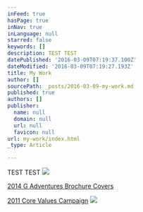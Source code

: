 ```yaml
---
inFeed: true
hasPage: true
inNav: true
inLanguage: null
starred: false
keywords: []
description: TEST TEST
datePublished: '2016-03-09T07:19:37.100Z'
dateModified: '2016-03-09T07:19:27.193Z'
title: My Work
author: []
sourcePath: _posts/2016-03-09-my-work.md
published: true
authors: []
publisher:
  name: null
  domain: null
  url: null
  favicon: null
url: my-work/index.html
_type: Article

---
```

TEST TEST
![](https://the-grid-user-content.s3-us-west-2.amazonaws.com/a6a771e1-afb0-4d63-bc5d-28d9ee37fe4a.jpg)

[2014 G Adventures Brochure Covers][0]

[2011 Core Values Campaign][1]
![](https://the-grid-user-content.s3-us-west-2.amazonaws.com/ed7371aa-256f-4898-83c9-de7c9a0470eb.jpg)

[0]: https://www.behance.net/gallery/20895031/2014-G-Adventures-Brochure-Covers
[1]: null